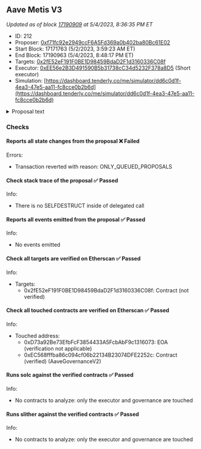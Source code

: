 ## Aave Metis V3

_Updated as of block [17190909](https://etherscan.io/block/17190909) at 5/4/2023, 8:36:35 PM ET_

- ID: 212
- Proposer: [0xf71fc92e2949ccF6A5Fd369a0b402ba80Bc61E02](https://etherscan.io/address/0xf71fc92e2949ccF6A5Fd369a0b402ba80Bc61E02)
- Start Block: 17171763 (5/2/2023, 3:59:23 AM ET)
- End Block: 17190963 (5/4/2023, 8:48:17 PM ET)
- Targets: [0x2fE52eF191F0BE1D98459BdaD2F1d3160336C08f](https://etherscan.io/address/0x2fE52eF191F0BE1D98459BdaD2F1d3160336C08f#code)
- Executor: [0xEE56e2B3D491590B5b31738cC34d5232F378a8D5](https://etherscan.io/address/0xEE56e2B3D491590B5b31738cC34d5232F378a8D5) (Short executor)
- Simulation: [https://dashboard.tenderly.co/me/simulator/dd6c0d1f-4ea3-47e5-aa11-fc8cce0b2b6d](https://dashboard.tenderly.co/me/simulator/dd6c0d1f-4ea3-47e5-aa11-fc8cce0b2b6d)

<details>
  <summary>Proposal text</summary>

# Summary

This proposal allows the Aave governance to activate the Aave V3 Metis pool (3.0.2) by completing all the initial setup and listing WETH, USDC, USDT, DAI, and METIS as suggested by the risk service providers (Gauntlet and Chaos Labs) on the [governance forum](https://governance.aave.com/t/launch-aave-v3-on-metis/7056/78).
All the Aave Metis V3 addresses can be found in the [aave-address-book](https://github.com/bgd-labs/aave-address-book/blob/main/src/AaveV3Metis.sol).

# Motivation

All the governance procedures for the expansion of Aave v3 to Metis have been finished, said:

- Positive signaling and approval regarding the expansion on the [governance forum](https://governance.aave.com/t/launch-aave-v3-on-metis/7056), [temp check snapshot](https://snapshot.org/#/aave.eth/proposal/0xaba8da3287788ee77013aa6b0584694807dc15304ab5c283fe1fc728bf1d5864), and [final snapshot](https://snapshot.org/#/aave.eth/proposal/0x7e6175c21342dbd88dc5b0dabf2d0a86339e3ef3f199fc7d778a9a6f05ed0df9).
- Positive technical evaluation done by BGD Labs of the Metis network, as described in the [forum](https://governance.aave.com/t/bgd-aave-metis-infrastructure-technical-evaluation/11374) in detail.
- Positive risk analysis and assets/parameters recommendation by the risk providers Chaos Labs and Gauntlet, as commented on the [forum](https://governance.aave.com/t/launch-aave-v3-on-metis/7056/78).

# Specification

This proposal's payload does the following: grants `POOL_ADMIN` permissions to all the asset listing Stewards created inside the `constructor()` of the payload via `ACL_MANAGER.addPoolAdmin(stewards[i])`

The Steward pattern is taken from [V3-listing stewards](https://github.com/bgd-labs/aave-v3-listing-stewards/blob/feat/v3-ethereum-tests/src/contracts/common/StewardBase.sol#L8), already used for the activation of Aave V3 Ethereum. Each Steward will handle the listing of one specific asset and then renounce to the granted `POOL_ADMIN` role. This process is needed as otherwise, the proposal's gas limit would be really high.

The pool activation will be done via the cross-chain governance with the help of cross-chain forwarder on Ethereum, which on a successful vote by the community, will trigger queuing of the payload action on Metis, which later could be executed by anyone.

## Configuration snapshot

What you can see here is a formatted excerpt of the configuration snapshot with the relevant configurations after proposal execution. Although stable borrowing is disabled for all the respective assets, interest rate parameters for stable borrowing have been configured according to the values set in [Aave V3 Ethereum](https://github.com/bgd-labs/aave-v3-ethereum-proposal/blob/main/src/contracts/AaveV3EthereumRateStrategiesDefinition.sol). You can find the complete snapshot in the proposal [repository](https://github.com/bgd-labs/aave-v3-metis-proposal/blob/main/reports/post-stewards-aave-v3-metis.json).

### Reserve Configurations

| symbol                                                                                          | ltv    | liqThreshold | liqBonus | liqProtocolFee | reserveFactor | borrowingEnabled | collateralEnabled | stableBorrowing | borrowableInIsolation | supplyCap      | borrowCap      | isFlashloanable |
| ----------------------------------------------------------------------------------------------- | ------ | ------------ | -------- | -------------- | ------------- | ---------------- | ----------------- | --------------- | --------------------- | -------------- | -------------- | --------------- |
| [WETH](https://andromeda-explorer.metis.io/address/0x420000000000000000000000000000000000000A)  | 80.00% | 82.50%       | 7.50%    | 10%            | 15%           | true             | true              | false           | false                 | 50 WETH        | 30 WETH        | true            |
| [USDC](https://andromeda-explorer.metis.io/address/0xEA32A96608495e54156Ae48931A7c20f0dcc1a21)  | 80.00% | 85.00%       | 5.00%    | 10%            | 10%           | true             | true              | false           | true                  | 1'200'000 USDC | 1'200'000 USDC | true            |
| [DAI](https://andromeda-explorer.metis.io/address/0x4c078361FC9BbB78DF910800A991C7c3DD2F6ce0)   | 75.00% | 80.00%       | 5.00%    | 10%            | 10%           | true             | true              | false           | false                 | 950'000 DAI    | 950'000 DAI    | true            |
| [USDT](https://andromeda-explorer.metis.io/address/0xbB06DCA3AE6887fAbF931640f67cab3e3a16F4dC)  | 75.00% | 80.00%       | 5.00%    | 10%            | 10%           | true             | true              | false           | true                  | 1'400'000 USDT | 1'400'000 USDT | true            |
| [METIS](https://andromeda-explorer.metis.io/address/0xDeadDeAddeAddEAddeadDEaDDEAdDeaDDeAD0000) | N/A    | N/A          | N/A      | N/A            | 15%           | true             | false             | false           | false                 | 7'500 METIS    | 4'000 METIS    | true            |

### InterestRateStrategies

| assets | baseVariableBorrowRate | variableRateSlope1 | variableRateSlope2 | optimalUsageRatio |
| ------ | ---------------------- | ------------------ | ------------------ | ----------------- |
| WETH   | 1%                     | 3.80%              | 80.00%             | 80.00%            |
| USDC   | 0%                     | 4.00%              | 60.00%             | 90.00%            |
| DAI    | 0%                     | 7.00%              | 75.00%             | 80.00%            |
| USDT   | 0%                     | 4.00%              | 75.00%             | 80.00%            |
| METIS  | 0%                     | 7.00%              | 300.00%            | 45.00%            |

## Security procedures

The proposal execution is simulated [within the tests](https://github.com/bgd-labs/aave-v3-metis-proposal/blob/main/tests/AaveV3MetisPool.t.sol) and the resulting pool configuration is tested for correctness.

The deployed pool and other permissions have been programmatically verified.

In addition, we have also checked the code diffs of the deployed metis contracts with the deployed contracts on Ethereum and other networks.

As a matter of caution, the `POOL_ADMIN` role will be given for the first weeks to the Aave Guardian multisig.

## Deployed Contracts

- [ProposalPayload](https://andromeda-explorer.metis.io/address/0xF7780A54Ee6f99EE9C028ae552149CFbDDbaDfc4)

## References

- [Discussion: asset listings & parameters](https://governance.aave.com/t/launch-aave-v3-on-metis/7056/77)
- [Code: ProposalPayloadActivation](https://github.com/bgd-labs/aave-v3-metis-proposal/)

# Copyright

Copyright and related rights waived via [CC0](https://creativecommons.org/publicdomain/zero/1.0/).

</details>

### Checks

#### Reports all state changes from the proposal ❌ Failed

Errors:

- Transaction reverted with reason: ONLY_QUEUED_PROPOSALS

#### Check stack trace of the proposal ✅ Passed

Info:

- There is no SELFDESTRUCT inside of delegated call

#### Reports all events emitted from the proposal ✅ Passed

Info:

- No events emitted

#### Check all targets are verified on Etherscan ✅ Passed

Info:

- Targets:
  - 0x2fE52eF191F0BE1D98459BdaD2F1d3160336C08f: Contract (not verified)

#### Check all touched contracts are verified on Etherscan ✅ Passed

Info:

- Touched address:
  - 0xD73a92Be73EfbFcF3854433A5FcbAbF9c1316073: EOA (verification not applicable)
  - 0xEC568fffba86c094cf06b22134B23074DFE2252c: Contract (verified) (AaveGovernanceV2)

#### Runs solc against the verified contracts ✅ Passed

Info:

- No contracts to analyze: only the executor and governance are touched

#### Runs slither against the verified contracts ✅ Passed

Info:

- No contracts to analyze: only the executor and governance are touched
